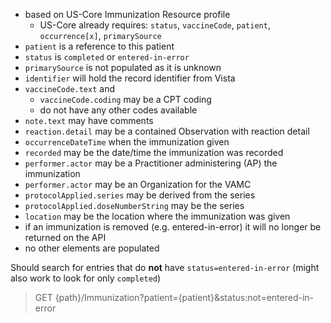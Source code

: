 
- based on US-Core Immunization Resource profile
  - US-Core already requires: `status`, `vaccineCode`, `patient`, `occurrence[x]`, `primarySource`
- `patient` is a reference to this patient
- `status` is `completed` or `entered-in-error`
- `primarySource` is not populated as it is unknown
- `identifier` will hold the record identifier from Vista
- `vaccineCode.text` and
  - `vaccineCode.coding` may be a CPT coding
  - do not have any other codes available
- `note.text` may have comments
- `reaction.detail` may be a contained Observation with reaction detail
- `occurrenceDateTime` when the immunization given
- `recorded` may be the date/time the immunization was recorded
- `performer.actor` may be a Practitioner administering (AP) the immunization
- `performer.actor` may be an Organization for the VAMC
- `protocolApplied.series` may be derived from the series
- `protocolApplied.doseNumberString` may be the series
- `location` may be the location where the immunization was given
- if an immunization is removed (e.g. entered-in-error) it will no longer be returned on the API
- no other elements are populated

Should search for entries that do **not** have `status=entered-in-error` (might also work to look for only `completed`)
> GET {path}/Immunization?patient={patient}&status:not=entered-in-error
